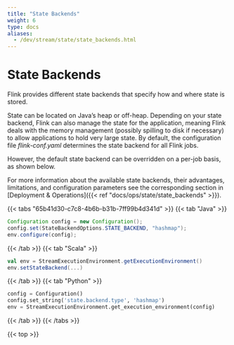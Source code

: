 ```yaml
---
title: "State Backends"
weight: 6
type: docs
aliases:
  - /dev/stream/state/state_backends.html
---
```

<!--
Licensed to the Apache Software Foundation (ASF) under one
or more contributor license agreements.  See the NOTICE file
distributed with this work for additional information
regarding copyright ownership.  The ASF licenses this file
to you under the Apache License, Version 2.0 (the
"License"); you may not use this file except in compliance
with the License.  You may obtain a copy of the License at

  http://www.apache.org/licenses/LICENSE-2.0

Unless required by applicable law or agreed to in writing,
software distributed under the License is distributed on an
"AS IS" BASIS, WITHOUT WARRANTIES OR CONDITIONS OF ANY
KIND, either express or implied.  See the License for the
specific language governing permissions and limitations
under the License.
-->

# State Backends

Flink provides different state backends that specify how and where state is stored.

State can be located on Java’s heap or off-heap. Depending on your state backend, Flink can also manage the state for the application, meaning Flink deals with the memory management (possibly spilling to disk if necessary) to allow applications to hold very large state. By default, the configuration file *flink-conf.yaml* determines the state backend for all Flink jobs.

However, the default state backend can be overridden on a per-job basis, as shown below.

For more information about the available state backends, their advantages, limitations, and configuration parameters see the corresponding section in [Deployment & Operations]({{< ref "docs/ops/state/state_backends" >}}).

{{< tabs "65b41d30-c7c8-4b6b-b31b-7ff99b4d341d" >}}
{{< tab "Java" >}}
```java
Configuration config = new Configuration();
config.set(StateBackendOptions.STATE_BACKEND, "hashmap");
env.configure(config);
```
{{< /tab >}}
{{< tab "Scala" >}}
```scala
val env = StreamExecutionEnvironment.getExecutionEnvironment()
env.setStateBackend(...)
```
{{< /tab >}}
{{< tab "Python" >}}
```python
config = Configuration()
config.set_string('state.backend.type', 'hashmap')
env = StreamExecutionEnvironment.get_execution_environment(config)
```
{{< /tab >}}
{{< /tabs >}}

{{< top >}}
